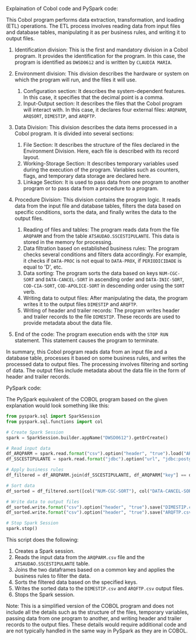 Explaination of Cobol code and PySpark code:

This Cobol program performs data extraction, transformation, and loading (ETL) operations. The ETL process involves reading data from input files and database tables, manipulating it as per business rules, and writing it to output files.

1. Identification division: This is the first and mandatory division in a Cobol program. It provides the identification for the program. In this case, the program is identified as `DWSD0612` and is written by `CLAUDIA MARIA`.

2. Environment division: This division describes the hardware or system on which the program will run, and the files it will use. 

    1. Configuration section: It describes the system-dependent features. In this case, it specifies that the decimal point is a comma.
    2. Input-Output section: It describes the files that the Cobol program will interact with. In this case, it declares four external files: `ARQPARM`, `ARQSORT`, `DIMESTIP`, and `ARQFTP`.

3. Data Division: This division describes the data items processed in a Cobol program. It is divided into several sections:

    1. File Section: It describes the structure of the files declared in the Environment Division. Here, each file is described with its record layout.
    2. Working-Storage Section: It describes temporary variables used during the execution of the program. Variables such as counters, flags, and temporary data storage are declared here.
    3. Linkage Section: It is used to pass data from one program to another program or to pass data from a procedure to a program.

4. Procedure Division: This division contains the program logic. It reads data from the input file and database tables, filters the data based on specific conditions, sorts the data, and finally writes the data to the output files.

    1. Reading of files and tables: The program reads data from the file `ARQPARM` and from the table `ATSAUDAO.SSCESTIPULANTE`. This data is stored in the memory for processing.
    2. Data filtration based on established business rules: The program checks several conditions and filters data accordingly. For example, it checks if `DATA-PROC` is not equal to `DATA-PROX`, if `PERIODICIDADE` is equal to 'D', etc.
    3. Data sorting: The program sorts the data based on keys `NUM-CGC-SORT` and `DATA-CANCEL-SORT` in ascending order and `DATA-INIC-SORT`, `COD-CIA-SORT`, `COD-APOLICE-SORT` in descending order using the `SORT` verb.
    4. Writing data to output files: After manipulating the data, the program writes it to the output files `DIMESTIP` and `ARQFTP`.
    5. Writing of header and trailer records: The program writes header and trailer records to the file `DIMESTIP`. These records are used to provide metadata about the data file.

5. End of the code: The program execution ends with the `STOP RUN` statement. This statement causes the program to terminate.

In summary, this Cobol program reads data from an input file and a database table, processes it based on some business rules, and writes the processed data to output files. The processing involves filtering and sorting of data. The output files include metadata about the data file in the form of header and trailer records.



PySpark code:

The PySpark equivalent of the COBOL program based on the given explanation would look something like this:

```python
from pyspark.sql import SparkSession
from pyspark.sql.functions import col

# Create Spark Session
spark = SparkSession.builder.appName("DWSD0612").getOrCreate()

# Read input data
df_ARQPARM = spark.read.format("csv").option("header", "true").load("ARQPARM.csv")
df_SSCESTIPULANTE = spark.read.format("jdbc").option("url", "jdbc:postgresql:dbserver").option("dbtable", "ATSAUDAO.SSCESTIPULANTE").option("user", "username").option("password", "password").load()

# Apply business rules
df_filtered = df_ARQPARM.join(df_SSCESTIPULANTE, df_ARQPARM["key"] == df_SSCESTIPULANTE["key"]).filter((col("DATA-PROC") != col("DATA-PROX")) & (col("PERIODICIDADE") == 'D'))

# Sort data
df_sorted = df_filtered.sort([col("NUM-CGC-SORT"), col("DATA-CANCEL-SORT")], ascending=[True, True]).sort([col("DATA-INIC-SORT"), col("COD-CIA-SORT"), col("COD-APOLICE-SORT")], ascending=[False, False, False])

# Write data to output files
df_sorted.write.format("csv").option("header", "true").save("DIMESTIP.csv")
df_sorted.write.format("csv").option("header", "true").save("ARQFTP.csv")

# Stop Spark Session
spark.stop()
```

This script does the following:

1. Creates a Spark session.
2. Reads the input data from the `ARQPARM.csv` file and the `ATSAUDAO.SSCESTIPULANTE` table.
3. Joins the two dataframes based on a common key and applies the business rules to filter the data.
4. Sorts the filtered data based on the specified keys.
5. Writes the sorted data to the `DIMESTIP.csv` and `ARQFTP.csv` output files.
6. Stops the Spark session.

Note: This is a simplified version of the COBOL program and does not include all the details such as the structure of the files, temporary variables, passing data from one program to another, and writing header and trailer records to the output files. These details would require additional code and are not typically handled in the same way in PySpark as they are in COBOL.
